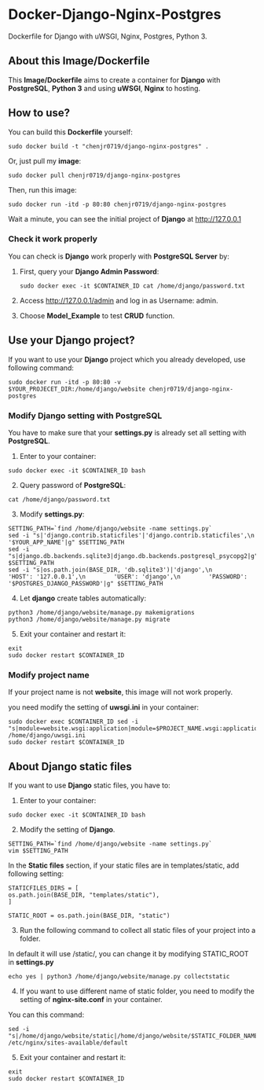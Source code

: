 # Docker-Django-Nginx-Postgres

Dockerfile for Django with uWSGI, Nginx, Postgres, Python 3.

## About this Image/Dockerfile

This **Image/Dockerfile** aims to create a container for **Django** with **PostgreSQL**, **Python 3** and using **uWSGI**, **Nginx** to hosting.

## How to use?

You can build this **Dockerfile** yourself:

```
sudo docker build -t "chenjr0719/django-nginx-postgres" .
```

Or, just pull my **image**:

```
sudo docker pull chenjr0719/django-nginx-postgres
```

Then, run this image:

```
sudo docker run -itd -p 80:80 chenjr0719/django-nginx-postgres
```

Wait a minute, you can see the initial project of **Django** at http://127.0.0.1

### Check it work properly

You can check is **Django** work properly with **PostgreSQL Server** by:

1. First, query your **Django Admin Password**:

   ```
   sudo docker exec -it $CONTAINER_ID cat /home/django/password.txt
   ```

2. Access http://127.0.0.1/admin and log in as Username: admin.

3. Choose **Model_Example** to test **CRUD** function.

## Use your Django project?

If you want to use your **Django** project which you already developed, use following command:

```
sudo docker run -itd -p 80:80 -v $YOUR_PROJECET_DIR:/home/django/website chenjr0719/django-nginx-postgres
```

### Modify Django setting with PostgreSQL

You have to make sure that your **settings.py** is already set all setting with **PostgreSQL**.

1. Enter to your container:

  ```
  sudo docker exec -it $CONTAINER_ID bash
  ```

2. Query password of **PostgreSQL**:

  ```
  cat /home/django/password.txt
  ```

3. Modify **settings.py**:

  ```
  SETTING_PATH=`find /home/django/website -name settings.py`
  sed -i "s|'django.contrib.staticfiles'|'django.contrib.staticfiles',\n '$YOUR_APP_NAME'|g" $SETTING_PATH
  sed -i "s|django.db.backends.sqlite3|django.db.backends.postgresql_psycopg2|g" $SETTING_PATH
  sed -i "s|os.path.join(BASE_DIR, 'db.sqlite3')|'django',\n        'HOST': '127.0.0.1',\n        'USER': 'django',\n        'PASSWORD': '$POSTGRES_DJANGO_PASSWORD'|g" $SETTING_PATH
  ```

4. Let **django** create tables automatically:

  ```
  python3 /home/django/website/manage.py makemigrations
  python3 /home/django/website/manage.py migrate
  ```

5. Exit your container and restart it:

  ```
  exit
  sudo docker restart $CONTAINER_ID
  ```

### Modify project name

If your project name is not **website**, this image will not work properly.

you need modify the setting of **uwsgi.ini** in your container:

```
sudo docker exec $CONTAINER_ID sed -i "s|module=website.wsgi:application|module=$PROJECT_NAME.wsgi:application|g" /home/django/uwsgi.ini
sudo docker restart $CONTAINER_ID
```

## About Django static files

If you want to use **Django** static files, you have to:

1. Enter to your container:

  ```
  sudo docker exec -it $CONTAINER_ID bash
  ```

2. Modify the setting of **Django**.

  ```
  SETTING_PATH=`find /home/django/website -name settings.py`
  vim $SETTING_PATH
  ```

  In the **Static files** section, if your static files are in templates/static, add following setting:

  ```
  STATICFILES_DIRS = [
  os.path.join(BASE_DIR, "templates/static"),
  ]

  STATIC_ROOT = os.path.join(BASE_DIR, "static")
  ```

3. Run the following command to collect all static files of your project into a folder.

  In default it will use /static/, you can change it by modifying STATIC_ROOT in **settings.py**

  ```
  echo yes | python3 /home/django/website/manage.py collectstatic
  ```

4. If you want to use different name of static folder, you need to modify the setting of **nginx-site.conf** in your container.

  You can this command:

  ```
  sed -i "s|/home/django/website/static|/home/django/website/$STATIC_FOLDER_NAME|g" /etc/nginx/sites-available/default
  ```

5. Exit your container and restart it:

  ```
  exit
  sudo docker restart $CONTAINER_ID
  ```
